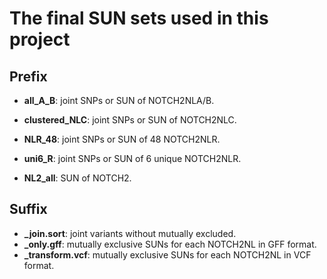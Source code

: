 # The final SUN sets used in this project

## Prefix

- **all_A_B**: joint SNPs or SUN of NOTCH2NLA/B. <br />

- **clustered_NLC**: joint SNPs or SUN of NOTCH2NLC. <br />

- **NLR_48**: joint SNPs or SUN of 48 NOTCH2NLR. <br />

- **uni6_R**: joint SNPs or SUN of 6 unique NOTCH2NLR. <br />

- **NL2_all**: SUN of NOTCH2. <br />

## Suffix

- **_join.sort**: joint variants without mutually excluded. <br />
- **_only.gff**: mutually exclusive SUNs for each NOTCH2NL in GFF format. <br />
- **_transform.vcf**: mutually exclusive SUNs for each NOTCH2NL in VCF format. <br />
